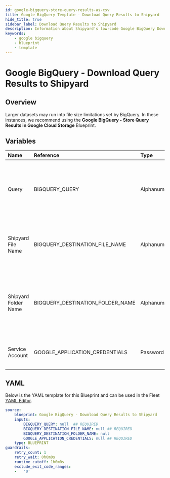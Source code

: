 ```yaml
---
id: google-bigquery-store-query-results-as-csv
title: Google BigQuery Template - Download Query Results to Shipyard
hide_title: true
sidebar_label: Download Query Results to Shipyard
description: Information about Shipyard's low-code Google BigQuery Download Query Results to Shipyard blueprint. Turn the results of your SQL SELECT statement into a CSV file. 
keywords:
    - google bigquery
    - blueprint
    - template
---
```


# Google BigQuery - Download Query Results to Shipyard

## Overview
Larger datasets may run into file size limitations set by BigQuery. In these instances, we recommend using the **Google BigQuery - Store Query Results in Google Cloud Storage** Blueprint.

## Variables

| Name | Reference | Type | Required | Default | Options | Description |
|:-----|:----------|:-----|:---------|:--------|:--------|:------------|
| Query | BIGQUERY_QUERY  | Alphanumeric |:white_check_mark: | - | - | Standard SQL query to be executed against BigQuery. Does not support Legacy SQL. |
| Shipyard File Name | BIGQUERY_DESTINATION_FILE_NAME  | Alphanumeric |:white_check_mark: | - | - | Name of file to be generated with the results. Should be `.csv` extension. |
| Shipyard Folder Name | BIGQUERY_DESTINATION_FOLDER_NAME  | Alphanumeric |:heavy_minus_sign: | - | - | Folder where the file should be downloaded. Leaving blank will place the file in the home directory. |
| Service Account | GOOGLE_APPLICATION_CREDENTIALS  | Password |:white_check_mark: | - | - | JSON from a Google Cloud Service account key. |


## YAML
Below is the YAML template for this Blueprint and can be used in the Fleet [YAML Editor](../../reference/fleets/yaml-editor.md).
```yaml
source:
    blueprint: Google BigQuery - Download Query Results to Shipyard
    inputs:
        BIGQUERY_QUERY: null  ## REQUIRED
        BIGQUERY_DESTINATION_FILE_NAME: null ## REQUIRED
        BIGQUERY_DESTINATION_FOLDER_NAME: null
        GOOGLE_APPLICATION_CREDENTIALS: null ## REQUIRED
    type: BLUEPRINT
guardrails:
    retry_count: 1
    retry_wait: 0h0m0s
    runtime_cutoff: 1h0m0s
    exclude_exit_code_ranges:
    -   '0'

```
